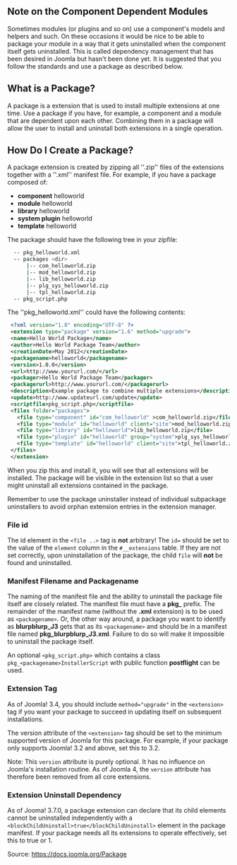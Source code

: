 <!-- Filenam: Packge / Display title: Package -->

## Note on the Component Dependent Modules

Sometimes modules (or plugins and so on) use a component's models and helpers and such. On these occasions it would be nice to be able to package your module in a way that it gets uninstalled when the component itself gets uninstalled. This is called dependency management that has been desired in Joomla but hasn't been done yet.
It is suggested that you follow the standards and use a package as described below.

## What is a Package?

A package is a extension that is used to install multiple extensions at one time. Use a package if you have, for example, a component and a module that are dependent upon each other. Combining them in a package will allow the user to install and uninstall both extensions in a single operation. 

## How Do I Create a Package?

A package extension is created by zipping all ''.zip'' files of the extensions together with a ''.xml'' manifest file. For example, if you have a package composed of:

* **component** helloworld
* **module** helloworld
* **library** helloworld 
* **system plugin** helloworld 
* **template** helloworld

The package should have the following tree in your zipfile:

```bash
  -- pkg_helloworld.xml
  -- packages <dir>
      |-- com_helloworld.zip
      |-- mod_helloworld.zip
      |-- lib_helloworld.zip
      |-- plg_sys_helloworld.zip
      |-- tpl_helloworld.zip
  -- pkg_script.php
```

The ''pkg_helloworld.xml'' could have the following contents:

```xml
 <?xml version="1.0" encoding="UTF-8" ?>
 <extension type="package" version="1.6" method="upgrade">
 <name>Hello World Package</name>
 <author>Hello World Package Team</author>
 <creationDate>May 2012</creationDate>
 <packagename>helloworld</packagename>
 <version>1.0.0</version>
 <url>http://www.yoururl.com/</url>
 <packager>Hello World Package Team</packager>
 <packagerurl>http://www.yoururl.com/</packagerurl>
 <description>Example package to combine multiple extensions</description>
 <update>http://www.updateurl.com/update</update>
 <scriptfile>pkg_script.php</scriptfile>
 <files folder="packages">
   <file type="component" id="com_helloworld" >com_helloworld.zip</file>
   <file type="module" id="helloworld" client="site">mod_helloworld.zip</file>
   <file type="library" id="helloworld">lib_helloworld.zip</file>
   <file type="plugin" id="helloworld" group="system">plg_sys_helloworld.zip</file>
   <file type="template" id="helloworld" client="site">tpl_helloworld.zip</file>
 </files>
 </extension>
```

When you zip this and install it, you will see that all extensions will be installed. The package will be visible in the extension list so that a user might uninstall all extensions contained in the package. 

Remember to use the package uninstaller instead of individual subpackage uninstallers to avoid orphan extension entries in the extension manager.

### File id

The id element in the `<file ..>` tag is **not** arbitrary! The `id=` should be set to the value of the `element` column in the `#__extensions` table. If they are not set correctly, upon uninstallation of the package, the child `file` will **not** be found and uninstalled.

### Manifest Filename and Packagename

The naming of the manifest file and the ability to uninstall the package file itself are closely related.
The manifest file must have a **pkg_** prefix. The remainder of the manifest name (without the **.xml** extension) is to be used as `<packagename>`. Or, the other way around, a package you want to identify as **blurpblurp_J3** gets that as its `<packagename>` and should be in a manifest file named **pkg_blurpblurp_J3.xml**. Failure to do so will make it impossible to uninstall the package itself.

An optional `<pkg_script.php>` which contains a class `pkg_<packagename>InstallerScript` with public function **postflight** can be used.

### Extension Tag

As of Joomla! 3.4, you should include `method="upgrade"` in the `<extension>` tag if you want your package to succeed in updating itself on subsequent installations.

The version attribute of the `<extension>` tag should be set to the minimum supported version of Joomla for this package. For example, if your package only supports Joomla! 3.2 and above, set this to 3.2.

Note: This `version` attribute is purely optional. It has no influence on Joomla's installation routine. As of Joomla 4, the `version` attribute has therefore been removed from all core extensions.

### Extension Uninstall Dependency

As of Jooma! 3.7.0, a package extension can declare that its child elements cannot be uninstalled independently with a `<blockChildUninstall>true</blockChildUninstall>` element in the package manifest. If your package needs all its extensions to operate effectively, set this to true or 1.

Source: https://docs.joomla.org/Package
